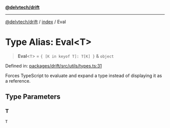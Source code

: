 [**@delvtech/drift**](../../README.md)

***

[@delvtech/drift](../../README.md) / [index](../README.md) / Eval

# Type Alias: Eval\<T\>

> **Eval**\<`T`\> = `{ [K in keyof T]: T[K] }` & `object`

Defined in: [packages/drift/src/utils/types.ts:31](https://github.com/delvtech/drift/blob/95370f81f9813e8d583ed884b0b07657be0d8f2c/packages/drift/src/utils/types.ts#L31)

Forces TypeScript to evaluate and expand a type instead of displaying it as a
reference.

## Type Parameters

### T

`T`
